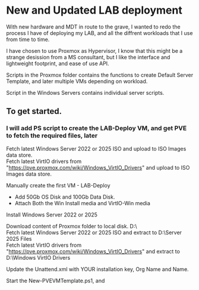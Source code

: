 # New and Updated LAB deployment  
With new hardware and MDT in route to the grave, I wanted to redo the process I have of deploying my LAB, and all the diffrent workloads that I use from time to time.  
  
I have chosen to use Proxmox as Hypervisor, I know that this might be a strange desission from a MS consultant, but I like the interface and lightweight footprint, and ease of use API.  
  
Scripts in the Proxmox folder contains the functions to create Default Server Template, and later multiple VMs depending on workload.  
  
Script in the Windows Servers contains individual server scripts.  
  
  
## To get started.  
### I will add PS script to create the LAB-Deploy VM, and get PVE to fetch the required files, later  

Fetch latest Windows Server 2022 or 2025 ISO and upload to ISO Images data store.  
Fetch latest VirtIO drivers from "https://pve.proxmox.com/wiki/Windows_VirtIO_Drivers" and upload to ISO Images data store.  

Manually create the first VM - LAB-Deploy  
- Add 50Gb OS Disk and 100Gb Data Disk. 
- Attach Both the Win Install media and VirtIO-Win media

Install Windows Server 2022 or 2025  
  
Download content of Proxmox folder to local disk. D:\  
Fetch latest Windows Server 2022 or 2025 ISO and extract to D:\Server 2025 Files  
Fetch latest VirtIO drivers from "https://pve.proxmox.com/wiki/Windows_VirtIO_Drivers" and extract to D:\Windows VirtIO Drivers  
  
Update the Unattend.xml with YOUR installation key, Org Name and Name.  
  
Start the New-PVEVMTemplate.ps1, and